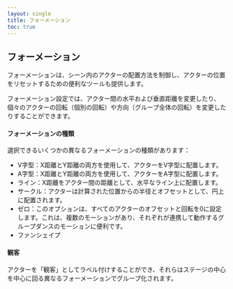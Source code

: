 ```yaml
---
layout: single
title: フォーメーション
toc: true
---
```


## フォーメーション
フォーメーションは、シーン内のアクターの配置方法を制御し、アクターの位置をリセットするための便利なツールも提供します。

フォーメーション設定では、アクター間の水平および垂直距離を変更したり、個々のアクターの回転（個別の回転）や方向（グループ全体の回転）を変更したりすることができます。

#### フォーメーションの種類
選択できるいくつかの異なるフォーメーションの種類があります：
* V字型：X距離とY距離の両方を使用して、アクターをV字型に配置します。
* A字型：X距離とY距離の両方を使用して、アクターをA字型に配置します。
* ライン：X距離をアクター間の距離として、水平なライン上に配置します。
* サークル：アクターは計算された位置からの半径とオフセットとして、円上に配置されます。
* ゼロ：このオプションは、すべてのアクターのオフセットと回転を0に設定します。これは、複数のモーションがあり、それぞれが連携して動作するグループダンスのモーションに便利です。
* ファンシェイプ

#### 観客
アクターを「観客」としてラベル付けすることができ、それらはステージの中心を中心に回る異なるフォーメーションでグループ化されます。